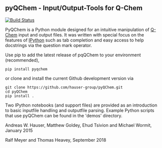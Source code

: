## pyQChem - Input/Output-Tools for Q-Chem

[![Build Status](https://travis-ci.com/hauser-group/pyQChem.svg?branch=master)](https://travis-ci.com/hauser-group/pyQChem) 

PyQChem is a Python module designed for an intuitive manipulation of [Q-Chem](http://www.q-chem.com) input and output files. It was written with special focus on the features of [IPython](http://ipython.org) such as tab completion and easy access to help docstrings via the question mark operator.

Use pip to add the latest release of pqQChem to your environment (recommended),

```
pip install pyqchem
```

or clone and install the current Github development version via

```
git clone https://github.com/hauser-group/pyQChem.git
cd pyQChem
pip install .
```

Two IPython notebooks (and support files) are provided as an introduction
to basic inputfile handling and outputfile parsing.
Example Python scripts that use pyQChem can be found in the 'demos' directory.

Andreas W. Hauser, Matthew Goldey, Ehud Tsivion and Michael Wormit, January 2015

Ralf Meyer and Thomas Heavey, September 2018

